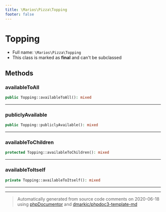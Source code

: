 ```yaml
---
title: \Marios\Pizza\Topping
footer: false
---
```


# Topping





* Full name: `\Marios\Pizza\Topping`
* This class is marked as **final** and can't be subclassed



## Methods

### availableToAll



```php
public Topping::availableToAll(): mixed
```











---
### publiclyAvailable



```php
public Topping::publiclyAvailable(): mixed
```











---
### availableToChildren



```php
protected Topping::availableToChildren(): mixed
```











---
### availableToItself



```php
private Topping::availableToItself(): mixed
```











---


---
> Automatically generated from source code comments on 2020-06-18 using [phpDocumentor](http://www.phpdoc.org/) and [dmarkic/phpdoc3-template-md](https://github.com/dmarkic/phpdoc3-template-md)
